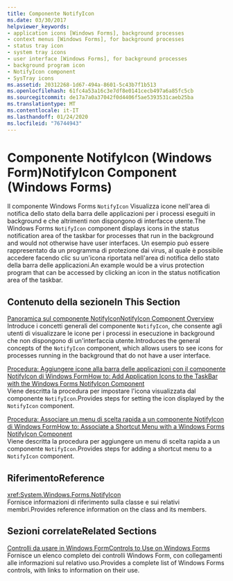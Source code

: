 ```yaml
---
title: Componente NotifyIcon
ms.date: 03/30/2017
helpviewer_keywords:
- application icons [Windows Forms], background processes
- context menus [Windows Forms], for background processes
- status tray icon
- system tray icons
- user interface [Windows Forms], for background processes
- background program icon
- NotifyIcon component
- SysTray icons
ms.assetid: 20312268-1d67-494a-8601-5c43b7f1b513
ms.openlocfilehash: 61fc4a53a16c3e7df8e0141cecb497a6a85fc5cb
ms.sourcegitcommit: de17a7a0a37042f0d4406f5ae5393531caeb25ba
ms.translationtype: MT
ms.contentlocale: it-IT
ms.lasthandoff: 01/24/2020
ms.locfileid: "76744943"
---
```

# <a name="notifyicon-component-windows-forms"></a><span data-ttu-id="ba6d7-102">Componente NotifyIcon (Windows Form)</span><span class="sxs-lookup"><span data-stu-id="ba6d7-102">NotifyIcon Component (Windows Forms)</span></span>
<span data-ttu-id="ba6d7-103">Il componente Windows Forms `NotifyIcon` Visualizza icone nell'area di notifica dello stato della barra delle applicazioni per i processi eseguiti in background e che altrimenti non dispongono di interfacce utente.</span><span class="sxs-lookup"><span data-stu-id="ba6d7-103">The Windows Forms `NotifyIcon` component displays icons in the status notification area of the taskbar for processes that run in the background and would not otherwise have user interfaces.</span></span> <span data-ttu-id="ba6d7-104">Un esempio può essere rappresentato da un programma di protezione dai virus, al quale è possibile accedere facendo clic su un'icona riportata nell'area di notifica dello stato della barra delle applicazioni.</span><span class="sxs-lookup"><span data-stu-id="ba6d7-104">An example would be a virus protection program that can be accessed by clicking an icon in the status notification area of the taskbar.</span></span>  
  
## <a name="in-this-section"></a><span data-ttu-id="ba6d7-105">Contenuto della sezione</span><span class="sxs-lookup"><span data-stu-id="ba6d7-105">In This Section</span></span>  
 [<span data-ttu-id="ba6d7-106">Panoramica sul componente NotifyIcon</span><span class="sxs-lookup"><span data-stu-id="ba6d7-106">NotifyIcon Component Overview</span></span>](notifyicon-component-overview-windows-forms.md)  
 <span data-ttu-id="ba6d7-107">Introduce i concetti generali del componente `NotifyIcon`, che consente agli utenti di visualizzare le icone per i processi in esecuzione in background che non dispongono di un'interfaccia utente.</span><span class="sxs-lookup"><span data-stu-id="ba6d7-107">Introduces the general concepts of the `NotifyIcon` component, which allows users to see icons for processes running in the background that do not have a user interface.</span></span>  
  
 [<span data-ttu-id="ba6d7-108">Procedura: Aggiungere icone alla barra delle applicazioni con il componente NotifyIcon di Windows Form</span><span class="sxs-lookup"><span data-stu-id="ba6d7-108">How to: Add Application Icons to the TaskBar with the Windows Forms NotifyIcon Component</span></span>](app-icons-to-the-taskbar-with-wf-notifyicon.md)  
 <span data-ttu-id="ba6d7-109">Viene descritta la procedura per impostare l'icona visualizzata dal componente `NotifyIcon`.</span><span class="sxs-lookup"><span data-stu-id="ba6d7-109">Provides steps for setting the icon displayed by the `NotifyIcon` component.</span></span>  
  
 [<span data-ttu-id="ba6d7-110">Procedura: Associare un menu di scelta rapida a un componente NotifyIcon di Windows Form</span><span class="sxs-lookup"><span data-stu-id="ba6d7-110">How to: Associate a Shortcut Menu with a Windows Forms NotifyIcon Component</span></span>](how-to-associate-a-shortcut-menu-with-a-windows-forms-notifyicon-component.md)  
 <span data-ttu-id="ba6d7-111">Viene descritta la procedura per aggiungere un menu di scelta rapida a un componente `NotifyIcon`.</span><span class="sxs-lookup"><span data-stu-id="ba6d7-111">Provides steps for adding a shortcut menu to a `NotifyIcon` component.</span></span>  
  
## <a name="reference"></a><span data-ttu-id="ba6d7-112">Riferimento</span><span class="sxs-lookup"><span data-stu-id="ba6d7-112">Reference</span></span>  
 <xref:System.Windows.Forms.NotifyIcon>  
 <span data-ttu-id="ba6d7-113">Fornisce informazioni di riferimento sulla classe e sui relativi membri.</span><span class="sxs-lookup"><span data-stu-id="ba6d7-113">Provides reference information on the class and its members.</span></span>  
  
## <a name="related-sections"></a><span data-ttu-id="ba6d7-114">Sezioni correlate</span><span class="sxs-lookup"><span data-stu-id="ba6d7-114">Related Sections</span></span>  
 [<span data-ttu-id="ba6d7-115">Controlli da usare in Windows Form</span><span class="sxs-lookup"><span data-stu-id="ba6d7-115">Controls to Use on Windows Forms</span></span>](controls-to-use-on-windows-forms.md)  
 <span data-ttu-id="ba6d7-116">Fornisce un elenco completo dei controlli Windows Form, con collegamenti alle informazioni sul relativo uso.</span><span class="sxs-lookup"><span data-stu-id="ba6d7-116">Provides a complete list of Windows Forms controls, with links to information on their use.</span></span>
